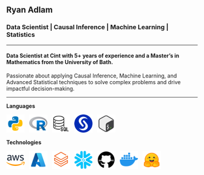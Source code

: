 ## Ryan Adlam
### Data Scientist | Causal Inference | Machine Learning | Statistics

---

#### Data Scientist at Cint with 5+ years of experience and a Master’s in Mathematics from the University of Bath.

Passionate about applying Causal Inference, Machine Learning, and Advanced Statistical techniques to solve complex problems and drive impactful decision-making.

---

**Languages**

<a href="https://www.python.org/" title="Python"><img src="icons/python.png" width="48" height="48"/></a> &nbsp;
<a href="https://www.r-project.org/" title="R"><img src="icons/r.png" width="48" height="48"/></a> &nbsp;
<a href="https://www.iso.org/standard/76583.html" title="SQL"><img src="icons/sql.png" width="48" height="48"/></a> &nbsp;
<a href="https://www.sas.com/en_gb/home.html" title="SAS"><img src="icons/sas.png" width="48" height="48"/></a> &nbsp;
<a href="https://www.gnu.org/software/bash/" title="Bash"><img src="icons/bash.png" width="48" height="48"/></a>


**Technologies**

<a href="https://aws.amazon.com/" title="AWS"><img src="icons/aws.png" width="48" height="48"/></a> &nbsp;
<a href="https://azure.microsoft.com/en-gb" title="Azure"><img src="icons/azure.png" width="48" height="48"/></a> &nbsp;
<a href="https://www.databricks.com/" title="Databricks"><img src="icons/databricks.png" width="48" height="48"/></a> &nbsp;
<a href="https://www.snowflake.com/en/" title="Snowflake"><img src="icons/snowflake.png" width="48" height="48"/></a> &nbsp;
<a href="https://github.com/" title="GitHub"><img src="icons/github.png" width="48" height="48"/></a> &nbsp;
<a href="https://www.docker.com/" title="Docker"><img src="icons/docker.png" width="48" height="48"/></a> &nbsp;
<a href="https://huggingface.co/" title="HuggingFace"><img src="icons/huggingface.png" width="48" height="48"/></a>

